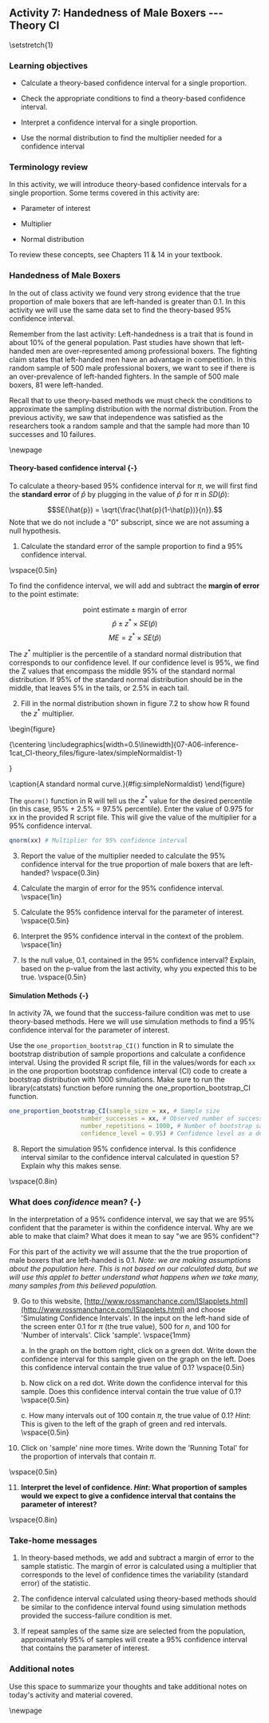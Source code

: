 ## Activity 7:  Handedness of Male Boxers --- Theory CI

\setstretch{1}

### Learning objectives

* Calculate a theory-based confidence interval for a single proportion.

* Check the appropriate conditions to find a theory-based confidence interval.

* Interpret a confidence interval for a single proportion.

* Use the normal distribution to find the multiplier needed for a confidence interval

### Terminology review

In this activity, we will introduce theory-based confidence intervals for a single proportion. Some terms covered in this activity are:

* Parameter of interest

* Multiplier

* Normal distribution

To review these concepts, see Chapters 11 & 14 in your textbook.

### Handedness of Male Boxers

In the out of class activity we found very strong evidence that the true proportion of male boxers that are left-handed is greater than 0.1.  In this activity we will use the same data set to find the theory-based 95\% confidence interval.

Remember from the last activity: Left-handedness is a trait that is found in about 10\% of the general population. Past studies have shown that left-handed men are over-represented among professional boxers. The fighting claim states that left-handed men have an advantage in competition.  In this random sample of 500 male professional boxers, we want to see if there is an over-prevalence of left-handed fighters.  In the sample of 500 male boxers, 81 were left-handed.

Recall that to use theory-based methods we must check the conditions to approximate the sampling distribution with the normal distribution.  From the previous activity, we saw that independence was satisfied as the researchers took a random sample and that the sample had more than 10 successes and 10 failures.

\newpage

#### Theory-based confidence interval {-}

To calculate a theory-based 95\% confidence interval for $\pi$, we will first find the **standard error** of $\hat{p}$ by plugging in the value of $\hat{p}$ for $\pi$ in $SD(\hat{p})$:

$$SE(\hat{p}) = \sqrt{\frac{\hat{p}(1-\hat{p})}{n}}.$$
Note that we do not include a "0" subscript, since we are not assuming a null hypothesis. 

1.  Calculate the standard error of the sample proportion to find a 95\% confidence interval.

\vspace{0.5in}

To find the confidence interval, we will add and subtract the **margin of error** to the point estimate:

$$\text{point estimate}\pm\text{margin of error}$$
$$\hat{p}\pm z^* \times SE(\hat{p})$$
$$ME = z^* \times SE(\hat{p})$$

The $z^*$ multiplier is the percentile of a standard normal distribution that corresponds to our confidence level. If our confidence level is 95\%, we find the Z values that encompass the middle 95\% of the standard normal distribution.  If 95\% of the standard normal distribution should be in the middle, that leaves 5\% in the tails, or 2.5\% in each tail.  
 

2. Fill in the normal distribution shown in figure 7.2 to show how R found the $z^*$ multiplier.

\begin{figure}

{\centering \includegraphics[width=0.5\linewidth]{07-A06-inference-1cat_CI-theory_files/figure-latex/simpleNormaldist-1} 

}

\caption{A standard normal curve.}(\#fig:simpleNormaldist)
\end{figure}

The `qnorm()` function in R will tell us the $z^*$ value for the desired percentile (in this case, 95\% + 2.5\% = 97.5\% percentile). Enter the value of 0.975 for xx in the provided R script file. This will give the value of the multiplier for a 95\% confidence interval.


```r
qnorm(xx) # Multiplier for 95% confidence interval
```

3. Report the value of the multiplier needed to calculate the 95\% confidence interval for the true proportion of male boxers that are left-handed?
\vspace{0.3in}

4.  Calculate the margin of error for the 95\% confidence interval.
\vspace{1in}

5.  Calculate the 95\% confidence interval for the parameter of interest.
\vspace{0.5in}

6.  Interpret the 95\% confidence interval in the context of the problem.
\vspace{1in}

7. Is the null value, 0.1, contained in the 95\% confidence interval?  Explain, based on the p-value from the last activity, why you expected this to be true.
\vspace{0.5in}

#### Simulation Methods {-}

In activity 7A, we found that the success-failure condition was met to use theory-based methods.  Here we will use simulation methods to find a 95\% confidence interval for the parameter of interest.

Use the `one_proportion_bootstrap_CI()` function in R to simulate the bootstrap distribution of sample proportions and calculate a confidence interval. Using the provided R script file, fill in the values/words for each `xx` in the one proportion bootstrap confidence interval (CI) code to create a bootstrap distribution with 1000 simulations. Make sure to run the library(catstats) function before running the one_proportion_bootstrap_CI function.


```r
one_proportion_bootstrap_CI(sample_size = xx, # Sample size
                    number_successes = xx, # Observed number of successes
                    number_repetitions = 1000, # Number of bootstrap samples to use
                    confidence_level = 0.95) # Confidence level as a decimal
```

8. Report the simulation 95\% confidence interval.  Is this confidence interval similar to the confidence interval calculated in question 5?  Explain why this makes sense.

\vspace{0.8in}

### What does *confidence* mean? {-}

In the interpretation of a 95\% confidence interval, we say that we are 95\% confident that the parameter is within the confidence interval.  Why are we able to make that claim?  What does it mean to say "we are 95\% confident"?

For this part of the activity we will assume that the the true proportion of male boxers that are left-handed is 0.1. *Note: we are making assumptions about the population here. This is not based on our calculated data, but we will use this applet to better understand what happens when we take many, many samples from this believed population.*

9.  Go to this website, [http://www.rossmanchance.com/ISIapplets.html](http://www.rossmanchance.com/ISIapplets.html) and choose 'Simulating Confidence Intervals'.  In the input on the left-hand side of the screen enter 0.1 for $\pi$ (the true value), 500 for $n$, and 100 for 'Number of intervals'.  Click 'sample'.
\vspace{1mm}

    a. In the graph on the bottom right, click on a green dot.  Write down the confidence interval for this sample given on the graph on the left.  Does this confidence interval contain the true value of 0.1?
\vspace{0.5in}


    b. Now click on a red dot.  Write down the confidence interval for this sample.  Does this confidence interval contain the true value of 0.1?
\vspace{0.5in}

    c. How many intervals out of 100 contain $\pi$, the true value of 0.1? *Hint*:  This is given to the left of the graph of green and red intervals.
\vspace{0.5in}

10.  Click on 'sample' nine more times.  Write down the 'Running Total' for the proportion of intervals that contain $\pi$.

\vspace{0.5in}

11.  **Interpret the level of confidence.  *Hint*: What proportion of samples would we expect to give a confidence interval that contains the parameter of interest?**

\vspace{0.8in}

### Take-home messages

1.  In theory-based methods, we add and subtract a margin of error to the sample statistic.  The margin of error is calculated using a multiplier that corresponds to the level of confidence times the variability (standard error) of the statistic.

2. The confidence interval calculated using theory-based methods should be similar to the confidence interval found using simulation methods provided the success-failure condition is met.

<!-- 3.  A smaller sample size will increase the margin of error which results in a wider confidence interval.  -->

3. If repeat samples of the same size are selected from the population, approximately 95\% of samples will create a 95\% confidence interval that contains the parameter of interest.

### Additional notes

Use this space to summarize your thoughts and take additional notes on today's activity and material covered.


\newpage
